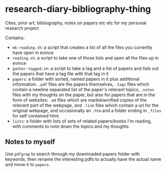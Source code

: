 # research-diary-bibliography-thing
Cites, prior art, bibliography, notes on papers etc etc for my personal research project

Contains:
- `mk-reading.sh`: a script that creates a list of all the files you currently have open in evince
- `reading.sh`: a script to take one of those lists and open all the files up in evince
- `gather-tagged.sh`: a script to take a tag and a list of papers and lists out the papers that have a tag file with that tag in it
- `papers`: a folder with sorted, named papers in it plus additional information. `.pdf` files are the papers themselves, `.tags` files which contain a newline separated list of the paper's relevant topics, `.notes` files with my thoughts on the paper, but also for papers that are in the form of websites: `.md` files which are markdownified copies of the relevant part of the webpage, and `.link` files which contain a url for the original webpage, and occasionally an `.htm` and a folder ending in `_files` for self contained html.
- `lists`: a folder with lists of sets of related papers/books I'm reading, with comments to note down the topics and my thoughts

## Notes to myself

Use `pdfgrep` to search through my downloaded papers folder with keywords, then rename the interesting pdfs to actually have the actual name and move it to `papers`.
